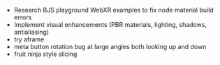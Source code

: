 - Research BJS playground WebXR examples to fix node material build errors
- Implement visual enhancements (PBR materials, lighting, shadows, antialiasing)
- try aframe
- meta button rotation bug at large angles both looking up and down
- fruit ninja style slicing